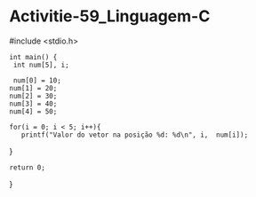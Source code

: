 # Activitie-59_Linguagem-C
#include <stdio.h>

    int main() {
     int num[5], i;
   
     num[0] = 10;
    num[1] = 20;
    num[2] = 30;
    num[3] = 40;
    num[4] = 50;
   
    for(i = 0; i < 5; i++){
       printf("Valor do vetor na posição %d: %d\n", i,  num[i]);
   }

    return 0;
}


